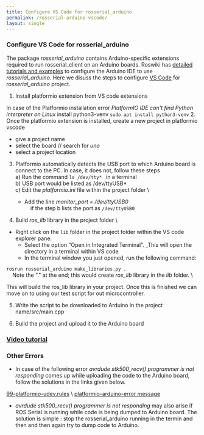 ```yaml
---
title: Configure VS Code for rosserial_arduino
permalink: /rosserial-arduino-vscode/
layout: single
---
```


### Configure VS Code for rosserial_arduino
 The package *rosserial_arduino* contains Arduino-specific extensions required to run rosserial_client on an Arduino boards. Roswiki has [detailed tutorials and examples](http://wiki.ros.org/rosserial_arduino/Tutorials) to configure the Arduino IDE to use *rosserial_arduino*. Here we disuss the steps to configure [VS Code](https://code.visualstudio.com) for *rosserial_arduino* project.

1. Install platformio extension from VS code extensions

In case of the Platformio installation error *PlatformIO IDE can't find Python interpreter on Linux* install python3-venv
```sudo apt install python3-venv```
2. Once the platformio extension is installed, create a new project in platformio vscode 
- give a project name 
- select the board     // search for *uno*
- select a project location

3. Platformio automatically detects the USB port to which Arduino board is connect to the PC. In case, it does not, follow these steps \
a) Run the command ```ls /dev/tty* ``` in a terminal \
b) USB port would be listed as /dev/ttyUSB* \
c) Edit the *platformio.ini* file within the project folder \
	- Add the line
    *monitor_port* *= /dev/ttyUSB0*  
  &nbsp;&nbsp;&nbsp;&nbsp;if the step b lists the port as ```/dev/ttyUSB0```

4. Build *ros_lib* library in the project folder \
 - Right click on the ```lib``` folder in the project folder within the VS code explorer pane.
    - Select the option “Open in Integrated Terminal”. _This will open the directory in a terminal within VS code
    - In the terminal window you just opened, run the following command:

```rosrun rosserial_arduino make_libraries.py . ```    
&nbsp;&nbsp;&nbsp;&nbsp;Note the "." at the end; this would create *ros_lib* library in the *lib* folder. \

This will build the ros_lib library in your project. Once this is finished we can move on to using our test script for out microcontroller. 

5. Write the script to be downloaded to Arduino in the project name/src/main.cpp

6. Build the project and upload it to the Arduino board

### [Video tutorial](https://youtu.be/RZAXBMoWJcE)

### Other Errors
- In case of the following error *avrdude stk500_recv() programmer is not responding* comes up while uploading the code to the Arduino board, follow the solutions in the links given below.

[99-platformio-udev.rules](https://docs.platformio.org/en/latest/core/installation/udev-rules.html) \\
[platformio-arduino-error message](https://techoverflow.net/2021/11/11/how-i-fixed-platformio-arduino/) 

- *avrdude stk500_recv() programmer is not responding* may also arise if ROS Serial is running while code is being dumped to Arduino board. The solution is simple : stop the rosserial_arduino running in the termin and then and then again try to dump code to Arduino.

